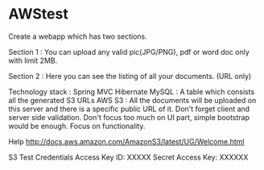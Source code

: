 # AWStest

Create a webapp which has two sections.

Section 1 : You can upload any valid pic(JPG/PNG), pdf or word doc only with limit 2MB.

Section 2 : Here you can see the listing of all your documents. (URL only)


Technology stack :
Spring MVC
Hibernate
MySQL : A table which consists all the generated S3 URLs
AWS S3 : All the documents will be uploaded on this server and there is a specific public URL of it.
Don't forget client and server side validation.
Don't focus too much on UI part, simple bootstrap would be enough. Focus on functionality.

Help
http://docs.aws.amazon.com/AmazonS3/latest/UG/Welcome.html


S3 Test Credentials
Access Key ID: XXXXX
Secret Access Key: XXXXXX
